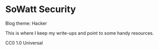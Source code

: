 # SoWatt Security
Blog theme: Hacker

This is where I keep my write-ups and point to some handy resources.

CC0 1.0 Universal
